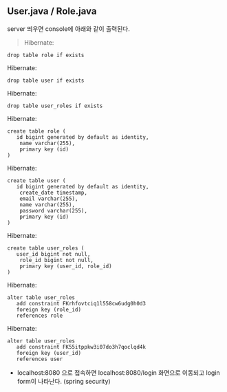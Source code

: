 ## User.java / Role.java
server 띄우면 console에 아래와 같이 출력된다.    

> Hibernate: 
    
    drop table role if exists
Hibernate: 
    
    drop table user if exists
Hibernate: 
    
    drop table user_roles if exists
Hibernate: 
    
    create table role (
       id bigint generated by default as identity,
        name varchar(255),
        primary key (id)
    )
Hibernate: 
    
    create table user (
       id bigint generated by default as identity,
        create_date timestamp,
        email varchar(255),
        name varchar(255),
        password varchar(255),
        primary key (id)
    )
Hibernate: 
    
    create table user_roles (
       user_id bigint not null,
        role_id bigint not null,
        primary key (user_id, role_id)
    )
Hibernate: 
    
    alter table user_roles 
       add constraint FKrhfovtciq1l558cw6udg0h0d3 
       foreign key (role_id) 
       references role
Hibernate: 
    
    alter table user_roles 
       add constraint FK55itppkw3i07do3h7qoclqd4k 
       foreign key (user_id) 
       references user
       
- localhost:8080 으로 접속하면 localhost:8080/login 화면으로 이동되고 login form이 나타난다. (spring security)
